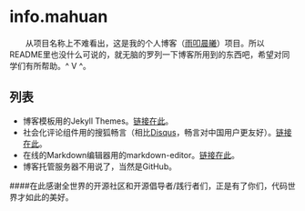 # info.mahuan
&emsp;&emsp;从项目名称上不难看出，这是我的个人博客（[雨叩晨曦](http://www.mahuan.info)）项目。所以README里也没什么可说的，就无脑的罗列一下博客所用到的东西吧，希望对同学们有所帮助。^ V ^。


## 列表

* 博客模板用的Jekyll Themes。[链接在此](http://jekyllthemes.org/themes/clean-blog/)。
* 社会化评论组件用的搜狐畅言（相比[Disqus](https://disqus.com)，畅言对中国用户更友好）。[链接在此](http://changyan.kuaizhan.com/)。
* 在线的Markdown编辑器用的markdown-editor。[链接在此](https://github.com/jbt/markdown-editor)。
* 博客托管服务器不用说了，当然是GitHub。

####在此感谢全世界的开源社区和开源倡导者/践行者们，正是有了你们，代码世界才如此的美好。
